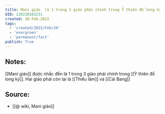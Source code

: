 ```yaml
---
title: Mani giáo  là 1 trong 3 giáo phái chính trong Ỷ thiên đồ long ký
UID: 220220163231
created: 20-Feb-2022
tags:
  - 'created/2022/Feb/20'
  - 'evergreen'
  - 'permanent/fact'
publish: True
---
```

## Notes:
[[Mani giáo]] được nhắc đến là 1 trong 3 giáo phái chính trong [[Ỷ thiên đồ long ký]]. Hai giáo phái còn lại là [[Thiếu lâm]] và [[Cái Bang]]

## Source:
- [[@ wiki, Mani giáo]]


